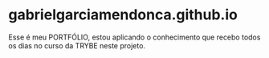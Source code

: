 # gabrielgarciamendonca.github.io
Esse é meu PORTFÓLIO, estou aplicando o conhecimento que recebo todos os dias no curso da TRYBE neste projeto.

